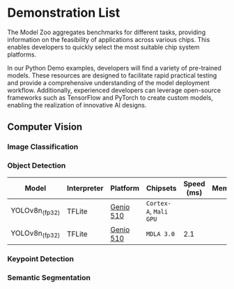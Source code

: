 # Demonstration List

The Model Zoo aggregates benchmarks for different tasks, providing information on the feasibility of applications across various chips. This enables developers to quickly select the most suitable chip system platforms.

In our Python Demo examples, developers will find a variety of pre-trained models. These resources are designed to facilitate rapid practical testing and provide a comprehensive understanding of the model deployment workflow. Additionally, experienced developers can leverage open-source frameworks such as TensorFlow and PyTorch to create custom models, enabling the realization of innovative AI designs.

## Computer Vision
### Image Classification
### Object Detection

| Model   |    Interpreter    |     Platform     |        Chipsets         |    Speed (ms) |     Memory    |  Power (Watt) |     Temp (°C)    |    Demo    |
|---------|-------------------|------------------|-------------------------|---------------|---------------|---------------|------------------|---------------|
| YOLOv8n<sub>(fp32) |  TFLite  | [Genio 510](https://r300-ai.github.io/ITRI-AI-Hub/docs/genio-evk.html) | `Cortex-A`, `Mali GPU` |               |               |               |                  |[link](https://github.com/R300-AI/MTK-genio-demo/tree/main)                  |
| YOLOv8n<sub>(fp32) |  TFLite  | [Genio 510](https://r300-ai.github.io/ITRI-AI-Hub/docs/genio-evk.html) | `MDLA 3.0`             | 2.1           |               |               |                  |[link](https://github.com/R300-AI/MTK-genio-demo/tree/main)                  |

### Keypoint Detection
### Semantic Segmentation
